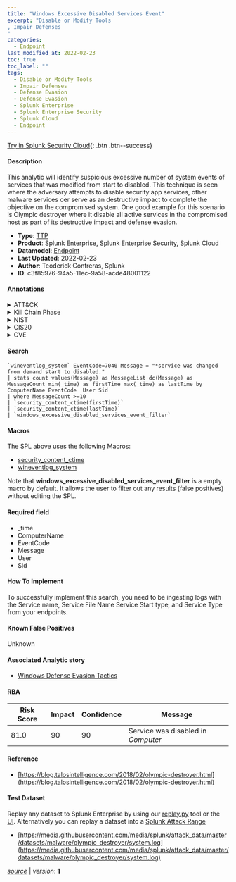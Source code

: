 ```yaml
---
title: "Windows Excessive Disabled Services Event"
excerpt: "Disable or Modify Tools
, Impair Defenses
"
categories:
  - Endpoint
last_modified_at: 2022-02-23
toc: true
toc_label: ""
tags:
  - Disable or Modify Tools
  - Impair Defenses
  - Defense Evasion
  - Defense Evasion
  - Splunk Enterprise
  - Splunk Enterprise Security
  - Splunk Cloud
  - Endpoint
---
```




[Try in Splunk Security Cloud](https://www.splunk.com/en_us/products/cyber-security.html){: .btn .btn--success}

#### Description

This analytic will identify suspicious excessive number of system events of services that was modified from start to disabled. This technique is seen where the adversary attempts to disable security app services, other malware services oer serve as an destructive impact to complete the objective on the compromised system. One good example for this scenario is Olympic destroyer where it disable all active services in the compromised host as part of its destructive impact and defense evasion.

- **Type**: [TTP](https://github.com/splunk/security_content/wiki/Detection-Analytic-Types)
- **Product**: Splunk Enterprise, Splunk Enterprise Security, Splunk Cloud
- **Datamodel**: [Endpoint](https://docs.splunk.com/Documentation/CIM/latest/User/Endpoint)
- **Last Updated**: 2022-02-23
- **Author**: Teoderick Contreras, Splunk
- **ID**: c3f85976-94a5-11ec-9a58-acde48001122


#### Annotations

<details>
  <summary>ATT&CK</summary>

<div markdown="1">


| ID             | Technique        |  Tactic             |
| -------------- | ---------------- |-------------------- |
| [T1562.001](https://attack.mitre.org/techniques/T1562/001/) | Disable or Modify Tools | Defense Evasion |

| [T1562](https://attack.mitre.org/techniques/T1562/) | Impair Defenses | Defense Evasion |

</div>
</details>


<details>
  <summary>Kill Chain Phase</summary>

<div markdown="1">

* Exploitation


</div>
</details>


<details>
  <summary>NIST</summary>

<div markdown="1">

* DE.CM



</div>
</details>

<details>
  <summary>CIS20</summary>

<div markdown="1">

* CIS 3
* CIS 5
* CIS 16



</div>
</details>

<details>
  <summary>CVE</summary>

<div markdown="1">


</div>
</details>

#### Search

```
`wineventlog_system` EventCode=7040 Message = "*service was changed from demand start to disabled." 
| stats count values(Message) as MessageList dc(Message) as MessageCount min(_time) as firstTime max(_time) as lastTime by ComputerName EventCode  User Sid 
| where MessageCount >=10 
| `security_content_ctime(firstTime)` 
| `security_content_ctime(lastTime)` 
| `windows_excessive_disabled_services_event_filter`
```

#### Macros
The SPL above uses the following Macros:
* [security_content_ctime](https://github.com/splunk/security_content/blob/develop/macros/security_content_ctime.yml)
* [wineventlog_system](https://github.com/splunk/security_content/blob/develop/macros/wineventlog_system.yml)

Note that **windows_excessive_disabled_services_event_filter** is a empty macro by default. It allows the user to filter out any results (false positives) without editing the SPL.

#### Required field
* _time
* ComputerName
* EventCode
* Message
* User
* Sid


#### How To Implement
To successfully implement this search, you need to be ingesting logs with the Service name, Service File Name Service Start type, and Service Type from your endpoints.

#### Known False Positives
Unknown

#### Associated Analytic story
* [Windows Defense Evasion Tactics](/stories/windows_defense_evasion_tactics)




#### RBA

| Risk Score  | Impact      | Confidence   | Message      |
| ----------- | ----------- |--------------|--------------|
| 81.0 | 90 | 90 | Service was disabled in $Computer$ |


#### Reference

* [https://blog.talosintelligence.com/2018/02/olympic-destroyer.html](https://blog.talosintelligence.com/2018/02/olympic-destroyer.html)



#### Test Dataset
Replay any dataset to Splunk Enterprise by using our [replay.py](https://github.com/splunk/attack_data#using-replaypy) tool or the [UI](https://github.com/splunk/attack_data#using-ui).
Alternatively you can replay a dataset into a [Splunk Attack Range](https://github.com/splunk/attack_range#replay-dumps-into-attack-range-splunk-server)


* [https://media.githubusercontent.com/media/splunk/attack_data/master/datasets/malware/olympic_destroyer/system.log](https://media.githubusercontent.com/media/splunk/attack_data/master/datasets/malware/olympic_destroyer/system.log)



[*source*](https://github.com/splunk/security_content/tree/develop/detections/endpoint/windows_excessive_disabled_services_event.yml) \| *version*: **1**